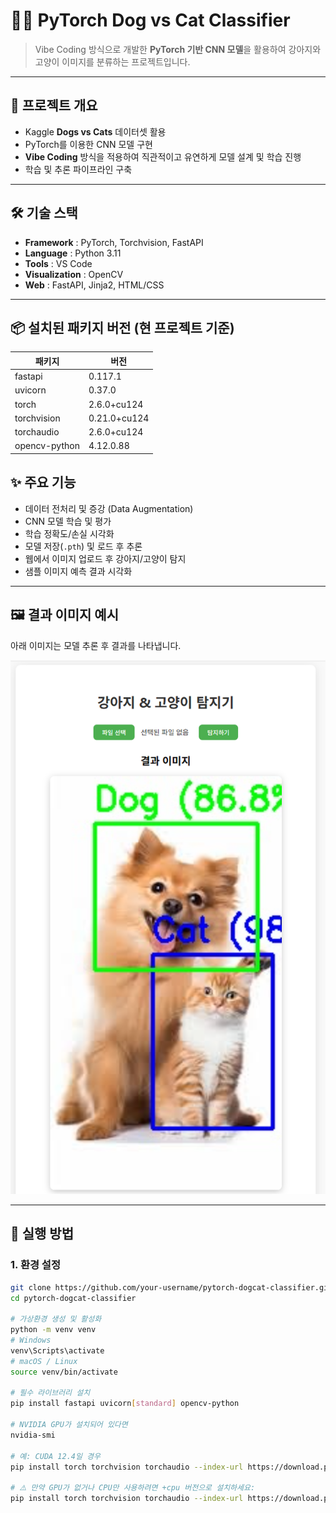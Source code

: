 # 🐶🐱 PyTorch Dog vs Cat Classifier

> Vibe Coding 방식으로 개발한 **PyTorch 기반 CNN 모델**을 활용하여 강아지와 고양이 이미지를 분류하는 프로젝트입니다.

---

## 📌 프로젝트 개요
- Kaggle **Dogs vs Cats** 데이터셋 활용
- PyTorch를 이용한 CNN 모델 구현
- **Vibe Coding** 방식을 적용하여 직관적이고 유연하게 모델 설계 및 학습 진행
- 학습 및 추론 파이프라인 구축

---

## 🛠 기술 스택
- **Framework** : PyTorch, Torchvision, FastAPI
- **Language** : Python 3.11
- **Tools** : VS Code
- **Visualization** : OpenCV
- **Web** : FastAPI, Jinja2, HTML/CSS
---

## 📦 설치된 패키지 버전 (현 프로젝트 기준)

| 패키지 | 버전 |
|--------|------|
| fastapi | 0.117.1 |
| uvicorn | 0.37.0 |
| torch | 2.6.0+cu124 |
| torchvision | 0.21.0+cu124 |
| torchaudio | 2.6.0+cu124 |
| opencv-python | 4.12.0.88 |

## ✨ 주요 기능
- 데이터 전처리 및 증강 (Data Augmentation)
- CNN 모델 학습 및 평가
- 학습 정확도/손실 시각화
- 모델 저장(`.pth`) 및 로드 후 추론
- 웹에서 이미지 업로드 후 강아지/고양이 탐지
- 샘플 이미지 예측 결과 시각화

---

## 🖼 결과 이미지 예시
아래 이미지는 모델 추론 후 결과를 나타냅니다.

![Sample Result](resultImg.png)

---

## 🚀 실행 방법

### 1. 환경 설정
```bash
git clone https://github.com/your-username/pytorch-dogcat-classifier.git
cd pytorch-dogcat-classifier

# 가상환경 생성 및 활성화
python -m venv venv
# Windows
venv\Scripts\activate
# macOS / Linux
source venv/bin/activate

# 필수 라이브러리 설치
pip install fastapi uvicorn[standard] opencv-python

# NVIDIA GPU가 설치되어 있다면
nvidia-smi

# 예: CUDA 12.4일 경우
pip install torch torchvision torchaudio --index-url https://download.pytorch.org/whl/cu124

# ⚠️ 만약 GPU가 없거나 CPU만 사용하려면 +cpu 버전으로 설치하세요:
pip install torch torchvision torchaudio --index-url https://download.pytorch.org/whl/cpu
